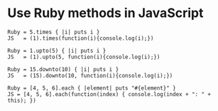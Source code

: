 # Use Ruby methods in JavaScript

```
Ruby = 5.times { |i| puts i }
JS   = (1).times(function(i){console.log(i);})
```

```
Ruby = 1.upto(5) { |i| puts i }
JS   = (1).upto(5, function(i){console.log(i);})
```

```
Ruby = 15.downto(10) { |i| puts i }
JS   = (15).downto(10, function(i){console.log(i);})
```

```
Ruby = [4, 5, 6].each { |element| puts "#{element}" }
JS = [4, 5, 6].each(function(index) { console.log(index + ": " + this); })
```